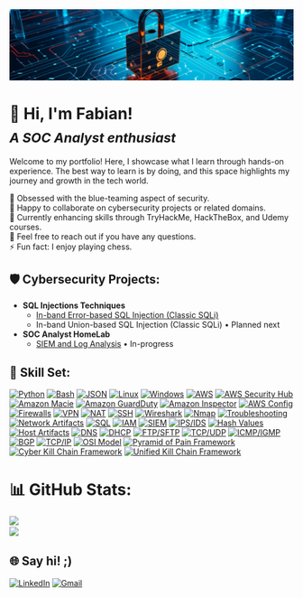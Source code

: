 <img src="https://github.com/fabiancruzcs/fabiancruzcs/blob/main/cybersecurity-banner.jpeg" alt="mario-coding" width="800">

# 👋 Hi, I'm Fabian! <br> <sub>*A SOC Analyst enthusiast*</sub>

Welcome to my portfolio! Here, I showcase what I learn through hands-on experience. The best way to learn is by doing, and this space highlights my journey and growth in the tech world.</br>

🎯 Obsessed with the blue-teaming aspect of security. <br>
👯 Happy to collaborate on cybersecurity projects or related domains. <br>
🌱 Currently enhancing skills through TryHackMe, HackTheBox, and Udemy courses. <br>
💬 Feel free to reach out if you have any questions. <br>
⚡ Fun fact: I enjoy playing chess.

## 🛡️ Cybersecurity Projects:

- **SQL Injections Techniques**
  - [In-band Error-based SQL Injection (Classic SQLi)](https://github.com/fabiancruzcs/Classic-error-based-SQLi-Lab/blob/main/README.md)
  - In-band Union-based SQL Injection (Classic SQLi) • Planned next
- **SOC Analyst HomeLab**
  - [SIEM and Log Analysis](https://github.com/fabiancruzcs/SIEM-and-Log-Analysis-Lab) • In-progress
## 🔧 Skill Set:


[![Python](https://img.shields.io/badge/python-3670A0?style=for-the-badge&logo=python&logoColor=ffdd54)](https://www.python.org/)
[![Bash](https://img.shields.io/badge/Bash-%234EAA25.svg?style=for-the-badge&logo=gnu-bash&logoColor=white)](https://www.gnu.org/software/bash/)
[![JSON](https://img.shields.io/badge/JSON-%23008000.svg?style=for-the-badge&logo=json&logoColor=white)](https://www.json.org/)
[![Linux](https://img.shields.io/badge/Linux-%23FCC624.svg?style=for-the-badge&logo=linux&logoColor=black)](https://www.linux.org/)
[![Windows](https://img.shields.io/badge/Windows-%230078D6.svg?style=for-the-badge&logo=windows&logoColor=white)](https://www.microsoft.com/en-us/windows)
[![AWS](https://img.shields.io/badge/AWS-%23FF9900.svg?style=for-the-badge&logo=amazon-aws&logoColor=white)](https://aws.amazon.com/)
[![AWS Security Hub](https://img.shields.io/badge/AWS_Security_Hub-%23FF9900.svg?style=for-the-badge&logo=amazon-aws&logoColor=white)](https://aws.amazon.com/securityhub/)
[![Amazon Macie](https://img.shields.io/badge/Amazon_Macie-%23FF9900.svg?style=for-the-badge&logo=amazon-aws&logoColor=white)](https://aws.amazon.com/macie/)
[![Amazon GuardDuty](https://img.shields.io/badge/Amazon_GuardDuty-%23FF9900.svg?style=for-the-badge&logo=amazon-aws&logoColor=white)](https://aws.amazon.com/guardduty/)
[![Amazon Inspector](https://img.shields.io/badge/Amazon_Inspector-%23FF9900.svg?style=for-the-badge&logo=amazon-aws&logoColor=white)](https://aws.amazon.com/inspector/)
[![AWS Config](https://img.shields.io/badge/AWS_Config-%23FF9900.svg?style=for-the-badge&logo=amazon-aws&logoColor=white)](https://aws.amazon.com/config/)
[![Firewalls](https://img.shields.io/badge/Firewalls-%23FFA500.svg?style=for-the-badge&logo=firewall&logoColor=white)](https://en.wikipedia.org/wiki/Firewall_(computing))
[![VPN](https://img.shields.io/badge/VPN-%23000000.svg?style=for-the-badge&logo=vpn&logoColor=white)](https://en.wikipedia.org/wiki/Virtual_private_network)
[![NAT](https://img.shields.io/badge/NAT-%23000000.svg?style=for-the-badge&logo=nat&logoColor=white)](https://en.wikipedia.org/wiki/Network_address_translation)
[![SSH](https://img.shields.io/badge/SSH-%23FFD700.svg?style=for-the-badge&logo=ssh&logoColor=white)](https://en.wikipedia.org/wiki/SSH_(Secure_Shell))
[![Wireshark](https://img.shields.io/badge/Wireshark-%234377A1.svg?style=for-the-badge&logo=wireshark&logoColor=white)](https://www.wireshark.org/)
[![Nmap](https://img.shields.io/badge/Nmap-%231B1D1D.svg?style=for-the-badge&logo=nmap&logoColor=white)](https://nmap.org/)
[![Troubleshooting](https://img.shields.io/badge/Troubleshooting-%23FF6347.svg?style=for-the-badge&logo=troubleshooting&logoColor=white)](https://en.wikipedia.org/wiki/Troubleshooting)
[![Network Artifacts](https://img.shields.io/badge/Network%20Artifacts-%230072C6.svg?style=for-the-badge&logo=network-artifacts&logoColor=white)](https://en.wikipedia.org/wiki/Network_security)
[![SQL](https://img.shields.io/badge/SQL-%2300f.svg?style=for-the-badge&logo=sql&logoColor=white)](https://en.wikipedia.org/wiki/SQL)
[![IAM](https://img.shields.io/badge/IAM-%23232F3E.svg?style=for-the-badge&logo=amazon-aws&logoColor=white)](https://aws.amazon.com/iam/)
[![SIEM](https://img.shields.io/badge/SIEM-%231572B6.svg?style=for-the-badge&logo=siemens&logoColor=white)](https://en.wikipedia.org/wiki/Security_information_and_event_management)
[![IPS/IDS](https://img.shields.io/badge/IPS/IDS-%23336699.svg?style=for-the-badge&logo=ids&logoColor=white)](https://en.wikipedia.org/wiki/Intrusion_detection_system)
[![Hash Values](https://img.shields.io/badge/Hash_Values-%2300FF00.svg?style=for-the-badge&logo=hashing&logoColor=white)](https://en.wikipedia.org/wiki/Hash_function)
[![Host Artifacts](https://img.shields.io/badge/Host_Artifacts-%23FF4500.svg?style=for-the-badge&logo=host-artifacts&logoColor=white)](https://en.wikipedia.org/wiki/Host-based_security)
[![DNS](https://img.shields.io/badge/DNS-%23167CFF.svg?style=for-the-badge&logo=dns&logoColor=white)](https://en.wikipedia.org/wiki/Domain_Name_System)
[![DHCP](https://img.shields.io/badge/DHCP-%230072C6.svg?style=for-the-badge&logo=dhcp&logoColor=white)](https://en.wikipedia.org/wiki/Dynamic_Host_Configuration_Protocol)
[![FTP/SFTP](https://img.shields.io/badge/FTP/SFTP-%23316282.svg?style=for-the-badge&logo=ftp&logoColor=white)](https://en.wikipedia.org/wiki/File_Transfer_Protocol)
[![TCP/UDP](https://img.shields.io/badge/TCP/UDP-%230059C0.svg?style=for-the-badge&logo=network&logoColor=white)](https://en.wikipedia.org/wiki/Transmission_Control_Protocol)
[![ICMP/IGMP](https://img.shields.io/badge/ICMP/IGMP-%23232F3E.svg?style=for-the-badge&logo=network&logoColor=white)](https://en.wikipedia.org/wiki/Internet_Control_Message_Protocol)
[![BGP](https://img.shields.io/badge/BGP-%23000000.svg?style=for-the-badge&logo=bgp&logoColor=white)](https://en.wikipedia.org/wiki/Border_Gateway_Protocol)
[![TCP/IP](https://img.shields.io/badge/TCP/IP-%230078D7.svg?style=for-the-badge&logo=tcp&logoColor=white)](https://en.wikipedia.org/wiki/Internet_protocol_suite)
[![OSI Model](https://img.shields.io/badge/OSI_Model-%23008000.svg?style=for-the-badge&logo=osi&logoColor=white)](https://en.wikipedia.org/wiki/OSI_model)
[![Pyramid of Pain Framework](https://img.shields.io/badge/Pyramid_of_Pain_Framework-%23000000.svg?style=for-the-badge)](https://www.cyberbit.com/security-glossary/pyramid-of-pain/)
[![Cyber Kill Chain Framework](https://img.shields.io/badge/Cyber_Kill_Chain_Framework-%23FF0000.svg?style=for-the-badge)](https://www.lockheedmartin.com/en-us/capabilities/cyber/cyber-kill-chain.html)
[![Unified Kill Chain Framework](https://img.shields.io/badge/Unified_Kill_Chain_Framework-%23008000.svg?style=for-the-badge)](https://en.wikipedia.org/wiki/Kill_chain)


# 📊 GitHub Stats:
![](https://github-readme-stats.vercel.app/api?username=fabiancruzcs&theme=tokyonight&hide_border=false&include_all_commits=true&count_private=false)<br/>
![](https://github-readme-streak-stats.herokuapp.com/?user=fabiancruzcs&theme=tokyonight&hide_border=false)<br/>

## 🌐 Say hi! ;)
[![LinkedIn](https://img.shields.io/badge/LinkedIn-%230077B5.svg?logo=linkedin&logoColor=white)](https://linkedin.com/in/fabiancruzcs) 
[![Gmail](https://img.shields.io/badge/Gmail-%23D14836.svg?logo=gmail&logoColor=white)](mailto:fabiancruzcs@gmail.com)
